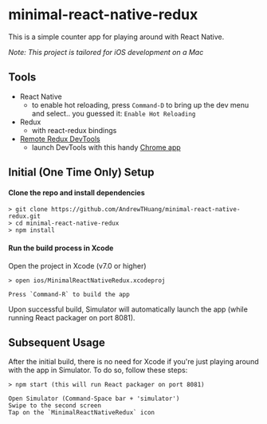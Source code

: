 # minimal-react-native-redux

This is a simple counter app for playing around with React Native.

*Note: This project is tailored for iOS development on a Mac*

## Tools
* React Native
  * to enable hot reloading, press `Command-D` to bring up the dev menu and select.. you guessed it: `Enable Hot Reloading`
* Redux
  * with react-redux bindings
* [Remote Redux DevTools](https://github.com/zalmoxisus/remote-redux-devtools)
  * launch DevTools with this handy [Chrome app](https://chrome.google.com/webstore/detail/remotedev/faicmgpfiaijcedapokpbdejaodbelph)

## Initial (One Time Only) Setup
#### Clone the repo and install dependencies
```
> git clone https://github.com/AndrewTHuang/minimal-react-native-redux.git
> cd minimal-react-native-redux
> npm install
```

#### Run the build process in Xcode
Open the project in Xcode (v7.0 or higher)
```
> open ios/MinimalReactNativeRedux.xcodeproj

Press `Command-R` to build the app
```

Upon successful build, Simulator will automatically launch the app (while running React packager on port 8081).

## Subsequent Usage
After the initial build, there is no need for Xcode if you're just playing around with the app in Simulator. To do so, follow these steps:

```
> npm start (this will run React packager on port 8081)

Open Simulator (Command-Space bar + 'simulator')
Swipe to the second screen
Tap on the `MinimalReactNativeRedux` icon
```
